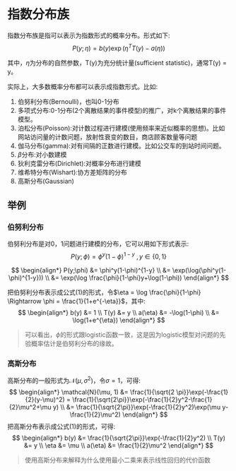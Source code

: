 # 指数分布族

指数分布族是指可以表示为指数形式的概率分布。形式如下:
$$
P(y;\eta) = b(y)\exp(\eta^TT(y)-a(\eta)) \tag{1}
$$

其中，$\eta$为分布的自然参数，T(y)为充分统计量(sufficient statistic)，通常T(y) = y。

实际上，大多数概率分布都可以表示成指数形式。比如:

1. 伯努利分布(Bernoulli)，也叫0-1分布
2. 多项式分布:0-1分布(2个离散结果的事件模型)的推广，对k个离散结果的事件模型。
3. 泊松分布(Poisson):对计数过程进行建模(使用频率来近似概率的思想)。比如网站访问量的计数问题，放射性衰变的数目，商店顾客数量等问题
4. 伽马分布(gamma):对有间隔的正数进行建模。比如公交车的到站时间问题。
5. $\beta$分布:对小数建模
6. 狄利克雷分布(Dirichlet):对概率分布进行建模
7. 维希特分布(Wishart):协方差矩阵的分布
8. 高斯分布(Gaussian)

## 举例

### 伯努利分布

伯努利分布是对0，1问题进行建模的分布，它可以用如下形式表示:
$$
P(y;\phi) = \phi^y(1-\phi)^{1-y} \ , y \in \{0,1\}
$$

$$
\begin{align*}
P(y;\phi) &= \phi^y(1-\phi)^{1-y} \\
&= \exp(\log(\phi^y(1-\phi)^{1-y})) \\
&= \exp(\log \frac{\phi}{1-\phi}y+\log(1-\phi))
\end{align*}
$$

把伯努利分布表示成公式(1)的形式，令$\eta = \log \frac{\phi}{1-\phi} \Rightarrow \phi = \frac{1}{1+e^{-\eta}}$，其中:
$$
\begin{align*}
b(y) &= 1 \\
T(y) &= y \\
a(\eta) &= -\log(1-\phi) \\
&= \log(1+e^{\eta})
\end{align*}
$$

> 可以看出，$\phi$的形式跟logistic函数一致，这是因为logistic模型对问题的先验概率估计是伯努利分布的缘故。

### 高斯分布

高斯分布的一般形式为$\mathcal{N}(\mu, \sigma^2)$，令$\sigma=1$，可得:
$$
\begin{align*}
\mathcal{N}(\mu, 1) &= \frac{1}{\sqrt{2 \pi}}\exp(-\frac{1}{2}(y-\mu)^2) = \frac{1}{\sqrt{2\pi}}\exp(-\frac{1}{2}y^2-\frac{1}{2}\mu^2+\mu y) \\
&= \frac{1}{\sqrt{2\pi}}\exp(-\frac{1}{2}y^2)\exp(\mu y-\frac{1}{2}\mu^2)
\end{align*}
$$
把高斯分布表示成公式(1)的形式，可得:
$$
\begin{align*}
b(y) &= \frac{1}{\sqrt{2\pi}}\exp(-\frac{1}{2}y^2) \\
T(y) &= y \\
\eta &= \mu \\
a(\eta) &= \frac{1}{2}\mu^2
\end{align*}
$$

> 使用高斯分布来解释为什么使用最小二乘来表示线性回归的代价函数
